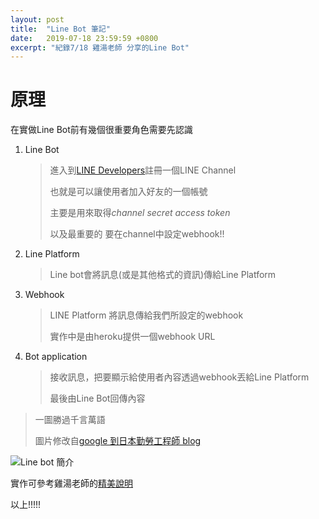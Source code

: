 ```yaml
---
layout: post
title:  "Line Bot 筆記"
date:   2019-07-18 23:59:59 +0800
excerpt: "紀錄7/18 雞湯老師 分享的Line Bot"
---
```




# 原理

在實做Line Bot前有幾個很重要角色需要先認識

1. Line Bot

   > 進入到[LINE Developers](<https://developers.line.biz/en/>)註冊一個LINE Channel
   >
   > 也就是可以讓使用者加入好友的一個帳號
   >
   > 主要是用來取得*channel secret* *access token*
   >
   > 以及最重要的 要在channel中設定webhook!!

2. Line Platform

   > Line bot會將訊息(或是其他格式的資訊)傳給Line Platform

3. Webhook

   > LINE Platform 將訊息傳給我們所設定的webhook 
   >
   > 實作中是由heroku提供一個webhook URL

4. Bot application

   > 接收訊息，把要顯示給使用者內容透過webhook丟給Line Platform
   >
   > 最後由Line Bot回傳內容

> 一圖勝過千言萬語
>
> 圖片修改自[google 到日本勤勞工程師 blog](<https://qiita.com/Hirosaji/items/4c136c13660bb1217662>)



![Line bot 簡介](https://imgur.com/fWO2xUu.jpg)

實作可參考雞湯老師的[精美說明](<https://yuting3656.github.io/yutingblog/ndoe/line-bot>)



以上!!!!!